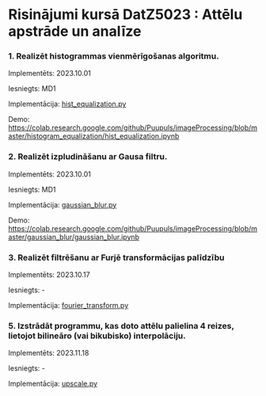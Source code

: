 # Risinājumi kursā  DatZ5023 : Attēlu apstrāde un analīze

### 1. Realizēt histogrammas vienmērīgošanas algoritmu.
Implementēts: 2023.10.01

Iesniegts: MD1

Implementācija: [hist_equalization.py](histogram_equalization/hist_equalization.py)

Demo: https://colab.research.google.com/github/Puupuls/imageProcessing/blob/master/histogram_equalization/hist_equalization.ipynb

### 2. Realizēt izpludināšanu ar Gausa filtru.
Implementēts: 2023.10.01

Iesniegts: MD1

Implementācija: [gaussian_blur.py](gaussian_blur/gaussian_blur.py)

Demo: https://colab.research.google.com/github/Puupuls/imageProcessing/blob/master/gaussian_blur/gaussian_blur.ipynb

### 3. Realizēt filtrēšanu ar Furjē transformācijas palīdzību
Implementēts: 2023.10.17

Iesniegts: -

Implementācija: [fourier_transform.py](fourier_transform/fourier_transform.py)


### 5. Izstrādāt programmu, kas doto attēlu palielina 4 reizes, lietojot bilineāro (vai bikubisko) interpolāciju.
Implementēts: 2023.11.18

Iesniegts: -

Implementācija: [upscale.py](upscale/upscale.py)